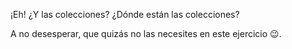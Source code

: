 ¡Eh! ¿Y las colecciones? ¿Dónde están las colecciones?

A no desesperar, que quizás no las necesites en este ejercicio :wink:.  